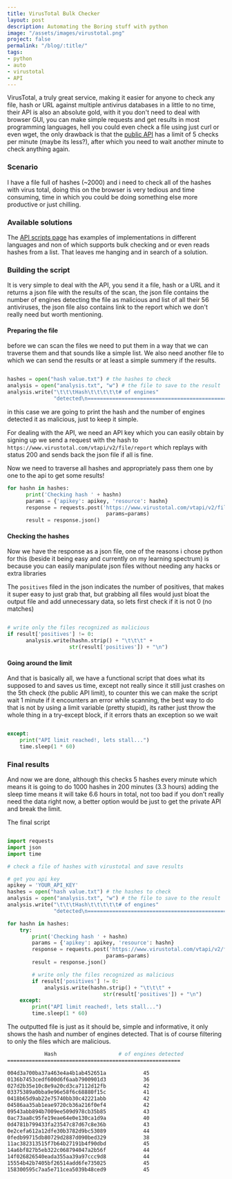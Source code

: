```yaml
---
title: VirusTotal Bulk Checker
layout: post
description: Automating the Boring stuff with python
image: "/assets/images/virustotal.png"
project: false
permalink: "/blog/:title/"
tags:
- python
- auto
- virustotal
- API
---
```


VirusTotal, a truly great service, making it easier for anyone to check any
file, hash or URL against multiple antivirus databases in a little to no time,
their API is also an absolute gold, with it you don't need to deal with  browser
GUI, you can make simple requests and get results in most programming languages,
hell you could even check a file using just curl or even wget, the only drawback
is that the [public API](https://developers.virustotal.com/reference) has a limit
of 5 checks per minute (maybe its less?), after which you
need to wait another minute to check anything again.

### Scenario

I have a file full of hashes (~2000) and i need to check all of the hashes with
virus total, doing this on the browser is very tedious and time consuming, time
in which you could be doing something else more productive or just chilling.

### Available solutions

The [API scripts page](https://support.virustotal.com/hc/en-us/articles/115002146469-API-Scripts)
has examples of implementations in different languages and non of
which supports bulk checking and or even reads hashes from a list. That leaves
me hanging and in search of a solution.

### Building the script

It is very simple to deal with the API, you send it a file, hash or a URL and it returns
a json file with the results of the scan, the json file contains the number of
engines detecting the file as malicious and list of all their 56 antiviruses,
the json file also contains link to the report which we don't really need but
worth mentioning.

#### Preparing the file
before we can scan the files we need to put them in a way that we can traverse
them and that sounds like a simple list. We also need another file to which we
can send the results or at least a simple summery if the results.

```python

hashes = open("hash value.txt") # the hashes to check
analysis = open("analysis.txt", "w") # the file to save to the result
analysis.write("\t\t\tHash\t\t\t\t\t# of engines"
               "detected\n========================================================\n\n")
```
in this case we are going to print the hash and the number of engines detected
it as malicious, just to keep it simple.

For dealing with the API, we need an API key which you can easily obtain by signing up
we send a request with the hash to `https://www.virustotal.com/vtapi/v2/file/report`
which replays with status 200 and sends back the json file if all is fine.

Now we need to traverse all hashes and appropriately pass them one by one to the
api to get some results!

```python
for hashn in hashes:
      print('Checking hash ' + hashn)
      params = {'apikey': apikey, 'resource': hashn}
      response = requests.post('https://www.virustotal.com/vtapi/v2/file/report',
                                params=params)
      result = response.json()

```

#### Checking the hashes
Now we have the response as a json file, one of the reasons i chose python for
this (beside it being easy and currently on my learning spectrum)
is because you can easily manipulate json files without needing any hacks
or extra libraries

The `positives` filed in the json indicates the number of positives, that makes
it super easy to just grab that, but grabbing all files would just bloat the
output file and add unnecessary data, so lets first check if it is not 0 (no
matches)

```python

# write only the files recognized as malicious
if result['positives'] != 0:
      analysis.write(hashn.strip() + "\t\t\t" +
                    str(result['positives']) + "\n")

```

#### Going around the limit
And that is basically all, we have a functional script that does what its
supposed to and saves us time, except not really since it still just crashes on
the 5th check (the public API limit), to counter this we can make the script
wait 1 minute if it encounters an error while scanning, the best way to do that
is not by using a limit variable (pretty stupid), its rather just throw the
whole thing in a try-except block, if it errors thats an exception so we wait

```python

except:
    print("API limit reached!, lets stall...")
    time.sleep(1 * 60)

```


### Final results

And now we are done, although this checks 5 hashes every minute which means it is
going to do 1000 hashes in 200 minutes (3.3 hours) adding the sleep time means
it will take 6.6 hours in total, not too bad if you don't really need the data
right now, a better option would be just to get the private API and break the
limit.

The final script

```python

import requests
import json
import time

# check a file of hashes with virustotal and save results

# get you api key
apikey = 'YOUR_API_KEY'
hashes = open("hash value.txt") # the hashes to check
analysis = open("analysis.txt", "w") # the file to save to the result
analysis.write("\t\t\tHash\t\t\t\t\t# of engines"
               "detected\n========================================================\n\n")

for hashn in hashes:
    try:
        print('Checking hash ' + hashn)
        params = {'apikey': apikey, 'resource': hashn}
        response = requests.post('https://www.virustotal.com/vtapi/v2/file/report',
                                params=params)
        result = response.json()

        # write only the files recognized as malicious
        if result['positives'] != 0:
            analysis.write(hashn.strip() + "\t\t\t" +
                               str(result['positives']) + "\n")
    except:
        print("API limit reached!, lets stall...")
        time.sleep(1 * 60)

```

The outputted file is just as it should be, simple and informative, it only
shows the hash and number of engines detected. That is of course filtering to
only the files which are malicious.

```bash
			Hash					# of engines detected
========================================================

004d3a700ba37a463e4a4b1ab452651a			45
0136b7453cedf600d6f6aab7900901d3			36
027d2b35e10c8e9a20cd3ca7112d12fb			42
03375389a0bba9e96e58f6c68880f15c			41
0418b65d9ab22e75740bb30c42221abb			42
04586aa35ab1eae9720cb36a216f0ef4			42
09543abb894b7009ee509d978cb35b85			43
0ac73aa8c95fe19eae64e0e130ca1d9a			40
0d4781b799433fa23547c87d67c8e36b			43
0e2cefa612a12dfe30b3782d9bc53089			44
0fedb99715db80729d2887d090bed329			38
11ac382313515f7b64b27191b4f90dbd			45
14a6bf827b5eb322c068794047a2b56f			44
14f026826540eada355aa39a97ccc9d8			44
15554b42b7405bf26514add6fe735025			45
158300595c7aa5e711cea5039b48ced9			45

```
